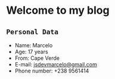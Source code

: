 # Welcome to my blog

## `Personal Data`
- Name: Marcelo
- Age: 17 years
- From: Cape Verde
- E-mail: jsdevmarcelo@gmail.com
- Phone number: +238 9561414
